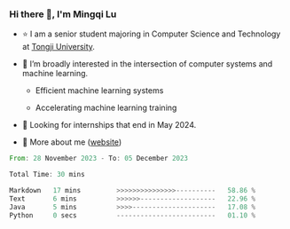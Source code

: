 ### Hi there 👋, I'm Mingqi Lu

- :star: I am a senior student majoring in Computer Science and Technology at [Tongji University](https://en.tongji.edu.cn/p/#/).

- :thinking: I’m broadly interested in the intersection of computer systems and machine learning.

  - Efficient machine learning systems

  - Accelerating machine learning training

- :seedling: Looking for internships that end in May 2024.

- 💬 More about me ([website](https://lmqqqqqq.github.io/))

<!--START_SECTION:waka-->

```rust
From: 28 November 2023 - To: 05 December 2023

Total Time: 30 mins

Markdown   17 mins         >>>>>>>>>>>>>>>----------   58.86 %
Text       6 mins          >>>>>>-------------------   22.96 %
Java       5 mins          >>>>---------------------   17.08 %
Python     0 secs          -------------------------   01.10 %
```

<!--END_SECTION:waka-->

